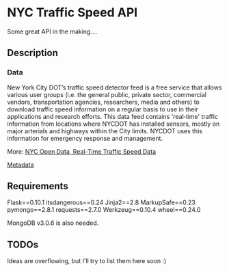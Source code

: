 # NYC Traffic Speed API

Some great API in the making....

## Description
 
### Data

New York City DOT’s traffic speed detector feed is a free service that allows various user groups (i.e. the general public, private sector, commercial vendors, transportation agencies, researchers, media and others) to download traffic speed information on a regular basis to use in their applications and research efforts. This data feed contains 'real‐time' traffic information from locations where NYCDOT has installed sensors, mostly on major arterials and highways within the City limits. NYCDOT uses this information for emergency response and management.

More: [NYC Open Data, Real-Time Traffic Speed Data](https://data.cityofnewyork.us/Transportation/Real-Time-Traffic-Speed-Data/xsat-x5sa)

[Metadata](https://data.cityofnewyork.us/api/assets/5695AD48-E3BE-4C04-8E26-4170EBC34B55?download=true) 

## Requirements

Flask==0.10.1
itsdangerous==0.24
Jinja2==2.8
MarkupSafe==0.23
pymongo==2.8.1
requests==2.7.0
Werkzeug==0.10.4
wheel==0.24.0

MongoDB v3.0.6 is also needed.

## TODOs

Ideas are overflowing, but I'll try to list them here soon :) 